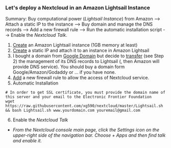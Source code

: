 ### Let's deploy a Nextcloud in an Amazon Lightsail Instance
Summary: Buy computational power (<i>Lightsail Instance</i>) from Amazon --> Attach a static IP to the instance --> Buy domain and manage the DNS records --> Add a new firewall rule --> Run the automatic installation script --> Enable the <i>Nextcloud Talk</i>.
1. [Create](https://lightsail.aws.amazon.com/ls/docs/en_us/articles/how-to-create-amazon-lightsail-instance-virtual-private-server-vps) an Amazon Lightsail instance (1GB memory at least)
2. [Create](https://lightsail.aws.amazon.com/ls/docs/en_us/articles/lightsail-create-static-ip) a static IP and attach it to an instance in Amazon Lightsail
3. I bought a domain from [Google Domain](https://domains.google/) but decide to [transfer](https://lightsail.aws.amazon.com/ls/docs/en_us/articles/lightsail-how-to-create-dns-entry) (see Step 2) the management of its DNS records to Lightsail (, then Amazon will provide DNS service). You should buy a domain form Google/Amazon/Godaddy or ... if you have none.
4. [Add](https://lightsail.aws.amazon.com/ls/docs/en_us/articles/understanding-firewall-and-port-mappings-in-amazon-lightsail) a new firewall rule to allow the access of Nextcloud service.  
5. Automatic Installation
```shell
# In order to get SSL certificate, you must provide the domain name of this server and your email to the Electronic Frontier Foundation
wget https://raw.githubusercontent.com/xg590/nextcloud/master/Lightsail.sh && bash Lightsail.sh www.yourdomain.com youremail@gmail.com
```
6. Enable the <i>Nextcloud Talk<i>
* From the Nextcloud console main page, click the Settings icon on the upper-right side of the navigation bar. Choose + Apps and then find talk and enable it. 
  
  

